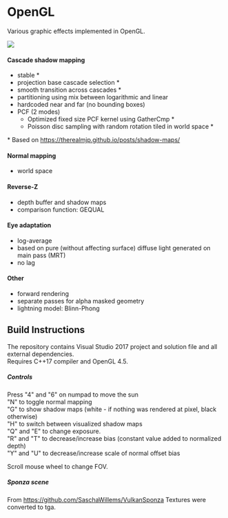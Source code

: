 # OpenGL

Various graphic effects implemented in OpenGL.

![](https://i.ibb.co/dDdTCbM/Bez-tytu-u.png)

#### Cascade shadow mapping
- stable &#42;
- projection base cascade selection &#42;
- smooth transition across cascades &#42;
- partitioning using mix between logarithmic and linear
- hardcoded near and far (no bounding boxes)
- PCF (2 modes)
  - Optimized fixed size PCF kernel using GatherCmp &#42;
  - Poisson disc sampling with random rotation tiled in world space &#42;

&#42; Based on https://therealmjp.github.io/posts/shadow-maps/

#### Normal mapping
- world space

#### Reverse-Z
- depth buffer and shadow maps
- comparison function: GEQUAL

#### Eye adaptation
- log-average
- based on pure (without affecting surface) diffuse light generated on main pass (MRT)
- no lag

#### Other
- forward rendering
- separate passes for alpha masked geometry
- lightning model: Blinn-Phong

## Build Instructions
The repository contains Visual Studio 2017 project and solution file and all external dependencies.  
Requires C++17 compiler and OpenGL 4.5.

##### Controls
Press
"4" and "6" on numpad to move the sun  
"N" to toggle normal mapping  
"G" to show shadow maps (white - if nothing was rendered at pixel, black otherwise)  
"H" to switch between visualized shadow maps  
"Q" and "E" to change exposure.  
"R" and "T" to decrease/increase bias (constant value added to normalized depth)  
"Y" and "U" to decrease/increase scale of normal offset bias  

Scroll mouse wheel to change FOV.


##### Sponza scene
From https://github.com/SaschaWillems/VulkanSponza
Textures were converted to tga.
